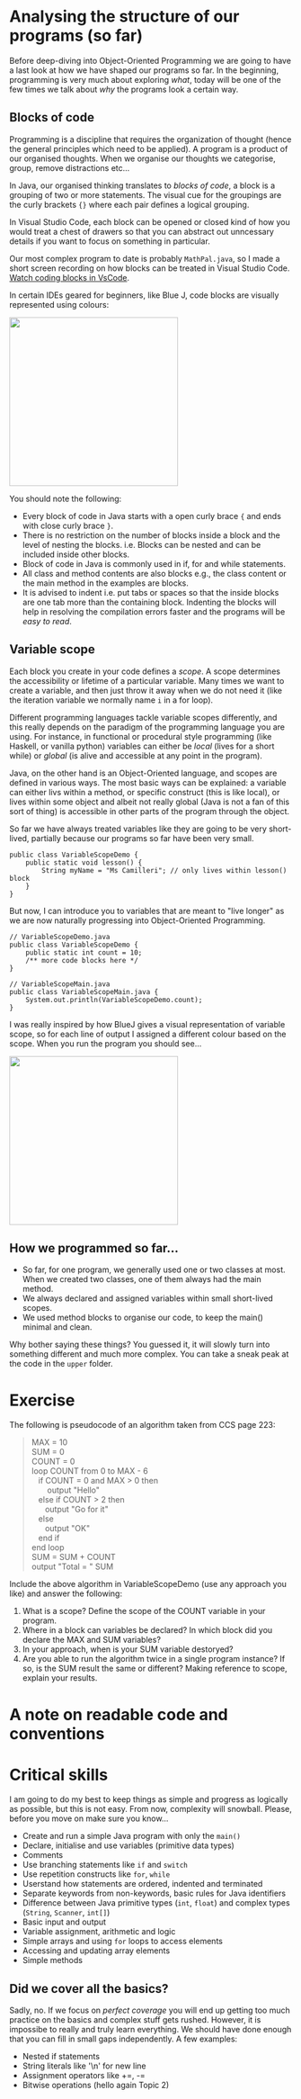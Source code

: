 # Analysing the structure of our programs (so far)

Before deep-diving into Object-Oriented Programming we are going to have a last look at how we have shaped our programs so far. In the beginning, programming is very much about exploring *what*, today will be one of the few times we talk about *why* the programs look a certain way.

## Blocks of code

Programming is a discipline that requires the organization of thought (hence the general principles which need to be applied). A program is a product of our organised thoughts. When we organise our thoughts we categorise, group, remove distractions etc...

In Java, our organised thinking translates to *blocks of code*, a block is a grouping of two or more statements. The visual cue for the groupings are the curly brackets `{}` where each pair defines a logical grouping.

In Visual Studio Code, each block can be opened or closed kind of how you would treat a chest of drawers so that you can abstract out unncessary details if you want to focus on something in particular.

Our most complex program to date is probably `MathPal.java`, so I made a short screen recording on how blocks can be treated in Visual Studio Code. [Watch coding blocks in VsCode](https://screenrec.com/share/nVeS4zsXyw).

In certain IDEs geared for beginners, like Blue J, code blocks are visually represented using colours:

<img src="https://github.com/erikacamilleri/secib-java-course/blob/main/java-ib-sec/img/java_blocks_of_code_bluej.PNG?raw=true" width="auto" height="300"/>

You should note the following:

- Every block of code in Java starts with a open curly brace `{` and ends with close curly brace `}`.
- There is no restriction on the number of blocks inside a block and the level of nesting the blocks. i.e. Blocks can be nested and can be included inside other blocks.
- Block of code in Java is commonly used in if, for and while statements.
- All class and method contents are also blocks e.g., the class content or the main method in the examples are blocks.
- It is advised to indent i.e. put tabs or spaces so that the inside blocks are one tab more than the containing block. Indenting the blocks will help in resolving the compilation errors faster and the programs will be *easy to read*.

## Variable scope

Each block you create in your code defines a *scope*. A scope determines the accessibility or lifetime of a particular variable. Many times we want to create a variable, and then just throw it away when we do not need it (like the iteration variable we normally name `i` in a for loop).

Different programming languages tackle variable scopes differently, and this really depends on the paradigm of the programming language you are using. For instance, in functional or procedural style programming (like Haskell, or vanilla python) variables can either be *local* (lives for a short while) or *global* (is alive and accessible at any point in the program).   

Java, on the other hand is an Object-Oriented language, and scopes are defined in various ways. The most basic ways can be explained: a variable can either livs within a method, or specific construct (this is like local), or lives within some object and albeit not really global (Java is not a fan of this sort of thing) is accessible in other parts of the program through the object.

So far we have always treated variables like they are going to be very short-lived, partially because our programs so far have been very small.

```
public class VariableScopeDemo {
    public static void lesson() {
        String myName = "Ms Camilleri"; // only lives within lesson() block
    }
}
```

But now, I can introduce you to variables that are meant to "live longer" as we are now naturally progressing into Object-Oriented Programming.

```
// VariableScopeDemo.java
public class VariableScopeDemo {
    public static int count = 10;
    /** more code blocks here */
}

// VariableScopeMain.java
public class VariableScopeMain.java {
    System.out.println(VariableScopeDemo.count);
}
```

I was really inspired by how BlueJ gives a visual representation of variable scope, so for each line of output I assigned a different colour based on the scope. When you run the program you should see...

<img src="https://github.com/erikacamilleri/secib-java-course/blob/main/java-ib-sec/img/java_blocks_of_code_bluej.PNG?raw=true" width="auto" height="300"/>

## How we programmed so far...

- So far, for one program, we generally used one or two classes at most. When we created two classes, one of them always had the main method.
- We always declared and assigned variables within small short-lived scopes.
- We used method blocks to organise our code, to keep the main() minimal and clean.

Why bother saying these things? You guessed it, it will slowly turn into something different and much more complex. You can take a sneak peak at the code in the `upper` folder.

# Exercise

The following is pseudocode of an algorithm taken from CCS page 223:

> MAX = 10 <br/>
> SUM = 0 <br/>
> COUNT = 0 <br/>
> loop COUNT from 0 to MAX - 6 <br/>
> &nbsp;&nbsp;&nbsp;if COUNT = 0 and MAX > 0 then <br/>
> &nbsp;&nbsp;&nbsp;&nbsp;&nbsp;&nbsp; output "Hello" <br/>
> &nbsp;&nbsp;&nbsp;else if COUNT > 2 then <br/>
> &nbsp;&nbsp;&nbsp;&nbsp;&nbsp;&nbsp;output "Go for it" <br/>
> &nbsp;&nbsp;&nbsp;else <br/>
> &nbsp;&nbsp;&nbsp;&nbsp;&nbsp;&nbsp;output "OK" <br/>
> &nbsp;&nbsp;&nbsp;end if <br/>
> end loop <br/>
> SUM = SUM + COUNT <br/>
> output "Total = " SUM <br/>

Include the above algorithm in VariableScopeDemo (use any approach you like) and answer the following:

1. What is a scope? Define the scope of the COUNT variable in your program.
2. Where in a block can variables be declared? In which block did you declare the MAX and SUM variables?
3. In your approach, when is your SUM variable destoryed?
4. Are you able to run the algorithm twice in a single program instance? If so, is the SUM result the same or different? Making reference to scope, explain your results.

# A note on readable code and conventions 

# Critical skills

I am going to do my best to keep things as simple and progress as logically as possible, but this is not easy. From now, complexity will snowball. Please, before you move on make sure you know...

- Create and run a simple Java program with only the `main()`
- Declare, initialise and use variables (primitive data types)
- Comments
- Use branching statements like `if` and `switch`
- Use repetition constructs like `for`, `while`
- Userstand how statements are ordered, indented and terminated
- Separate keywords from non-keywords, basic rules for Java identifiers
- Difference between Java primitive types (`int`, `float`) and complex types (`String`, `Scanner`, `int[]`)
- Basic input and output
- Variable assignment, arithmetic and logic
- Simple arrays and using `for` loops to access elements
- Accessing and updating array elements
- Simple methods

## Did we cover all the basics?

Sadly, no. If we focus on *perfect coverage* you will end up getting too much practice on the basics and complex stuff gets rushed. However, it is impossibe to really and truly learn everything. We should have done enough that you can fill in small gaps independently. A few examples:

- Nested if statements
- String literals like '\n' for new line
- Assignment operators like +=, -=
- Bitwise operations (hello again Topic 2)
